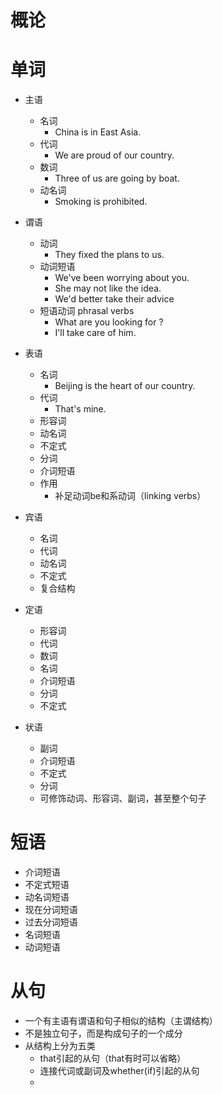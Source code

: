 # 概论
# 单词
- 主语
  * 名词
     * China is in East Asia.
  * 代词
     * We are proud of our country.
  * 数词
     * Three of us are going by boat.
  * 动名词
     * Smoking is prohibited.

- 谓语
  * 动词
     * They fixed the plans to us. 
  * 动词短语
     * We've been worrying about you.
     * She may not like the idea.
     * We'd better take their advice
  * 短语动词 phrasal verbs
      * What are you looking for ?
      * I'll take care of him.
- 表语
  * 名词
     * Beijing is the heart of our country.
  * 代词
     * That's mine.
  * 形容词
  * 动名词
  * 不定式
  * 分词
  * 介词短语
  * 作用
     * 补足动词be和系动词（linking verbs）

- 宾语
  * 名词
  * 代词
  * 动名词
  * 不定式
  * 复合结构

- 定语
  * 形容词
  * 代词
  * 数词
  * 名词
  * 介词短语
  * 分词
  * 不定式

- 状语
  * 副词
  * 介词短语
  * 不定式
  * 分词
  * 可修饰动词、形容词、副词，甚至整个句子


# 短语
- 介词短语
- 不定式短语
- 动名词短语
- 现在分词短语
- 过去分词短语
- 名词短语
- 动词短语


# 从句
- 一个有主语有谓语和句子相似的结构（主谓结构）
- 不是独立句子，而是构成句子的一个成分
- 从结构上分为五类
  * that引起的从句（that有时可以省略）
  * 连接代词或副词及whether(if)引起的从句
  * 

